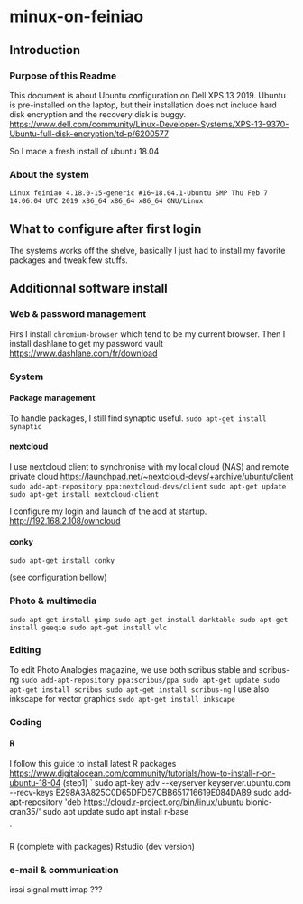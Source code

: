 # minux-on-feiniao

## Introduction
### Purpose of this Readme
This document is about Ubuntu configuration on Dell XPS 13 2019. 
Ubuntu is pre-installed on the laptop, but their installation does not include hard disk encryption and the recovery disk is buggy.
https://www.dell.com/community/Linux-Developer-Systems/XPS-13-9370-Ubuntu-full-disk-encryption/td-p/6200577

So I made a fresh install of ubuntu 18.04

### About the system
`Linux feiniao 4.18.0-15-generic #16~18.04.1-Ubuntu SMP Thu Feb 7 14:06:04 UTC 2019 x86_64 x86_64 x86_64 GNU/Linux`

## What to configure after first login
The systems works off the shelve, basically I just had to install my favorite packages and tweak few stuffs.


## Additionnal software install

### Web & password management
Firs I install `chromium-browser` which tend to be my current browser.
Then I install dashlane to get my password vault
https://www.dashlane.com/fr/download

### System

#### Package management
To handle packages, I still find synaptic useful.
`sudo apt-get install synaptic`

#### nextcloud
I use nextcloud client to synchronise with my local cloud (NAS) and remote private cloud
https://launchpad.net/~nextcloud-devs/+archive/ubuntu/client
`sudo add-apt-repository ppa:nextcloud-devs/client`
`sudo apt-get update`
`sudo apt-get install nextcloud-client`

I configure my login and launch of the add at startup.
http://192.168.2.108/owncloud

#### conky
`sudo apt-get install conky`

(see configuration bellow)

### Photo & multimedia
`
sudo apt-get install gimp
sudo apt-get install darktable
sudo apt-get install geeqie
sudo apt-get install vlc
`

### Editing
To edit Photo Analogies magazine, we use both scribus stable and scribus-ng
`
sudo add-apt-repository ppa:scribus/ppa
sudo apt-get update
sudo apt-get install scribus
sudo apt-get install scribus-ng
`
I use also inkscape for vector graphics
`
sudo apt-get install inkscape
`

### Coding

#### R

I follow this guide to install latest R packages
https://www.digitalocean.com/community/tutorials/how-to-install-r-on-ubuntu-18-04
(step1)
`
sudo apt-key adv --keyserver keyserver.ubuntu.com --recv-keys E298A3A825C0D65DFD57CBB651716619E084DAB9
sudo add-apt-repository 'deb https://cloud.r-project.org/bin/linux/ubuntu bionic-cran35/'
sudo apt update
sudo apt install r-base

`


R (complete with packages)
Rstudio (dev version)



### e-mail & communication
irssi
signal
mutt
imap ???




